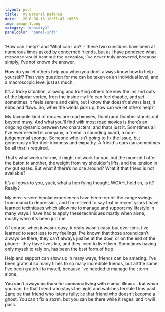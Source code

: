 ```yaml
---
layout: post
title:  My Natural Defence
date:   2016-06-13 10:51:47 +0530
img: image-1.png
category: "anxiety1"
panelcolor: "panel-info"
---
```

‘How can I help?’ and ‘What can I do?’ - these two questions have been at numerous times asked by concerned friends, but as I have pondered what response would best suit the occasion, I’ve never truly answered, because simply, I’ve not known the answer.

How do you let others help you when you don’t always know how to help yourself? That very question for me can be taken on an individual level, and a macroscopic level just as much.

It’s a tricky situation, allowing and trusting others to know the ins and outs of the bipolar vortex, from the inside my life can feel chaotic, and yet sometimes, it feels serene and calm, but I know that doesn’t always last, it ebbs and flows. So, when the winds pick up, how can we let others help?

My favourite kind of movies are road movies, Dumb and Dumber stands out beyond many. And what you’ll find with most road movies is there’s an ongoing dynamic between two characters, and that’s just it. Sometimes all I’ve ever needed is company, a friend, a sounding board, a non-judgemental sponge. Someone who isn’t going to fix the issue, but generously offer their kindness and empathy. A friend's ears can sometimes be all that is required.

That’s what works for me, it might not work for you, but the moment I offer the baton to another, the weight from my shoulder's lifts, and the tension in my gut eases. But what if there’s no one around? What if that friend is not available?

It’s all down to you, yuck, what a horrifying thought. WOAH, hold on, is it? Really?

My most severe bipolar experiences have been top-of-the-range swings from mania to depression, and I’m relieved to say that in recent years I have learned techniques which allow me to manage and support my lifestyle in many ways. I have had to apply these techniques mostly when alone, mostly when it's been just me.

Of course, when it wasn’t easy, it really wasn’t easy, but over time, I’ve learned to react less to my feelings. I’ve known that those around can’t always be there, they can’t always just be at the door, or on the end of the phone - they have lives too, and they need to live them. Sometimes having only myself to rely on, has been the best form of help.

Help and support can show up in many ways, friends can be amazing. I’ve been grateful so many times to so many incredible friends, but all the same, I’ve been grateful to myself, because I’ve needed to manage the storm alone.

You can’t always be there for someone living with mental illness – but when you can, be that friend who stays the night and watches terrible films past 2am; be that friend who listens fully; be that friend who doesn't become a ghost. You can't fix a storm, but you can be there while it rages, and it will pass.
